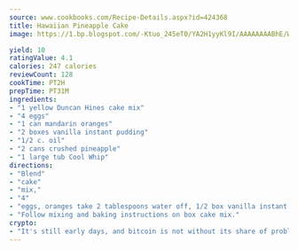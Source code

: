 ```yaml
---
source: www.cookbooks.com/Recipe-Details.aspx?id=424368
title: Hawaiian Pineapple Cake
image: https://1.bp.blogspot.com/-Ktuo_245eT0/YA2H1yyKl9I/AAAAAAAABhE/WMoqSq2tWOcgMkPaLYZ-49h8pVDUUwFCQCLcBGAsYHQ/s307/5.png

yield: 10
ratingValue: 4.1
calories: 247 calories
reviewCount: 128
cookTime: PT2H
prepTime: PT31M
ingredients:
- "1 yellow Duncan Hines cake mix"
- "4 eggs"
- "1 can mandarin oranges"
- "2 boxes vanilla instant pudding"
- "1/2 c. oil"
- "2 cans crushed pineapple"
- "1 large tub Cool Whip"
directions:
- "Blend"
- "cake"
- "mix,"
- "4"
- "eggs, oranges take 2 tablespoons water off, 1/2 box vanilla instant pudding and oil."
- "Follow mixing and baking instructions on box cake mix."
crypto:
- "It's still early days, and bitcoin is not without its share of problems."
---
```

